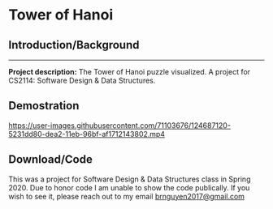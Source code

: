 # Tower of Hanoi


## Introduction/Background
---
**Project description:** The Tower of Hanoi puzzle visualized. A project for CS2114: Software Design & Data Structures.

## Demostration

https://user-images.githubusercontent.com/71103676/124687120-5231dd80-dea2-11eb-96bf-af1712143802.mp4

## Download/Code

This was a project for Software Design & Data Structures class in Spring 2020. Due to honor code I am unable to show the code publically. If you wish to see it, please reach out to my email brnguyen2017@gmail.com
